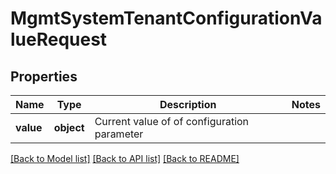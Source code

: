 # MgmtSystemTenantConfigurationValueRequest

## Properties
Name | Type | Description | Notes
------------ | ------------- | ------------- | -------------
**value** | **object** | Current value of of configuration parameter | 

[[Back to Model list]](../README.md#documentation-for-models) [[Back to API list]](../README.md#documentation-for-api-endpoints) [[Back to README]](../README.md)

